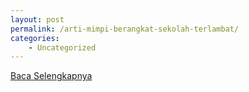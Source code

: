 ```yaml
---
layout: post
permalink: /arti-mimpi-berangkat-sekolah-terlambat/
categories:
    - Uncategorized
---
```


[Baca Selengkapnya](/05)